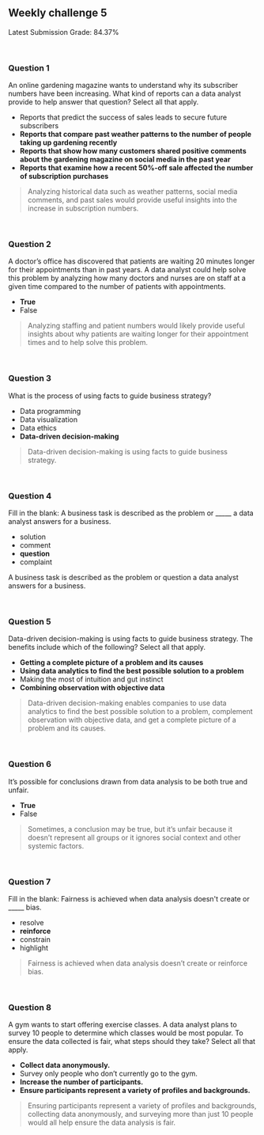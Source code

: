 ## Weekly challenge 5

Latest Submission Grade: 84.37%

&nbsp;

### Question 1

An online gardening magazine wants to understand why its subscriber numbers have been increasing. What kind of reports can a data analyst provide to help answer that question? Select all that apply.

* Reports that predict the success of sales leads to secure future subscribers
* **Reports that compare past weather patterns to the number of people taking up gardening recently**
* **Reports that show how many customers shared positive comments about the gardening magazine on social media in the past year**
* **Reports that examine how a recent 50%-off sale affected the number of subscription purchases**

> Analyzing historical data such as weather patterns, social media comments, and past sales would provide useful insights into the increase in subscription numbers.

&nbsp;

### Question 2

A doctor’s office has discovered that patients are waiting 20 minutes longer for their appointments than in past years. A data analyst could help solve this problem by analyzing how many doctors and nurses are on staff at a given time compared to the number of patients with appointments.

* **True**
* False

> Analyzing staffing and patient numbers would likely provide useful insights about why patients are waiting longer for their appointment times and to help solve this problem.

&nbsp;

### Question 3

What is the process of using facts to guide business strategy?

* Data programming
* Data visualization
* Data ethics
* **Data-driven decision-making**

> Data-driven decision-making is using facts to guide business strategy. 

&nbsp;

### Question 4

Fill in the blank: A business task is described as the problem or _____ a data analyst answers for a business.

* solution
* comment
* **question**
* complaint 

A business task is described as the problem or question a data analyst answers for a business.

&nbsp;

### Question 5

Data-driven decision-making is using facts to guide business strategy. The benefits include which of the following? Select all that apply.

* **Getting a complete picture of a problem and its causes**
* **Using data analytics to find the best possible solution to a problem**
* Making the most of intuition and gut instinct
* **Combining observation with objective data**

> Data-driven decision-making enables companies to use data analytics to find the best possible solution to a problem, complement observation with objective data, and get a complete picture of a problem and its causes. 

&nbsp;

### Question 6

It’s possible for conclusions drawn from data analysis to be both true and unfair. 

* **True**
* False

> Sometimes, a conclusion may be true, but it’s unfair because it doesn’t represent all groups or it ignores social context and other systemic factors. 

&nbsp;

### Question 7

Fill in the blank: Fairness is achieved when data analysis doesn't create or _____ bias.

* resolve
* **reinforce**
* constrain
* highlight

> Fairness is achieved when data analysis doesn’t create or reinforce bias. 

&nbsp;

### Question 8

A gym wants to start offering exercise classes. A data analyst plans to survey 10 people to determine which classes would be most popular. To ensure the data collected is fair, what steps should they take? Select all that apply.

* **Collect data anonymously.**
* Survey only people who don’t currently go to the gym.
* **Increase the number of participants.**
* **Ensure participants represent a variety of profiles and backgrounds.**

> Ensuring participants represent a variety of profiles and backgrounds, collecting data anonymously, and surveying more than just 10 people would all help ensure the data analysis is fair. 